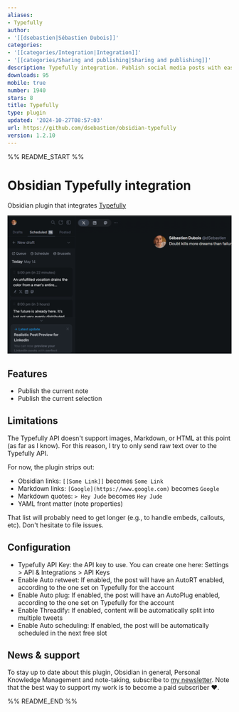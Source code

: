 ```yaml
---
aliases:
- Typefully
author:
- '[[dsebastien|Sébastien Dubois]]'
categories:
- '[[categories/Integration|Integration]]'
- '[[categories/Sharing and publishing|Sharing and publishing]]'
description: Typefully integration. Publish social media posts with ease
downloads: 95
mobile: true
number: 1940
stars: 8
title: Typefully
type: plugin
updated: '2024-10-27T08:57:03'
url: https://github.com/dsebastien/obsidian-typefully
version: 1.2.10
---
```


%% README_START %%

# Obsidian Typefully integration

Obsidian plugin that integrates [Typefully](./images/demo.gif)

![Demo of the Typefully plugin for obsidian](https://raw.githubusercontent.com/dsebastien/obsidian-typefully/HEAD/images/demo.gif)

## Features

- Publish the current note
- Publish the current selection

## Limitations

The Typefully API doesn't support images, Markdown, or HTML at this point (as far as I know). For this reason, I try to only send raw text over to the Typefully API.

For now, the plugin strips out:

- Obsidian links: `[[Some Link]]` becomes `Some Link`
- Markdown links: `[Google](https://www.google.com)` becomes `Google`
- Markdown quotes: `> Hey Jude` becomes `Hey Jude`
- YAML front matter (note properties)

That list will probably need to get longer (e.g., to handle embeds, callouts, etc). Don't hesitate to file issues.

## Configuration

- Typefully API Key: the API key to use. You can create one here: Settings > API & Integrations > API Keys
- Enable Auto retweet: If enabled, the post will have an AutoRT enabled, according to the one set on Typefully for the account
- Enable Auto plug: If enabled, the post will have an AutoPlug enabled, according to the one set on Typefully for the account
- Enable Threadify: If enabled, content will be automatically split into multiple tweets
- Enable Auto scheduling: If enabled, the post will be automatically scheduled in the next free slot

## News & support

To stay up to date about this plugin, Obsidian in general, Personal Knowledge Management and note-taking, subscribe to [my newsletter](https://dsebastien.net). Note that the best way to support my work is to become a paid subscriber ❤️.


%% README_END %%